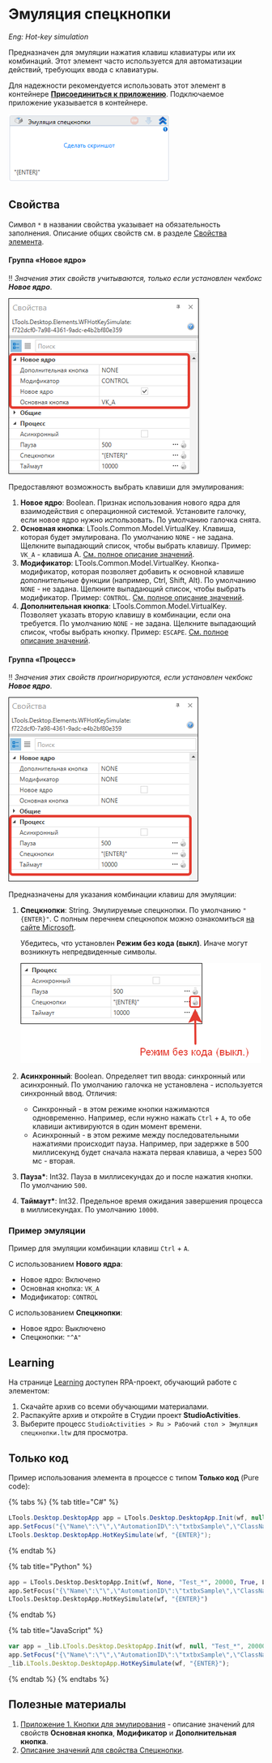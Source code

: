 # Эмуляция спецкнопки

*Eng: Hot-key simulation*

Предназначен для эмуляции нажатия клавиш клавиатуры или их комбинаций. Этот элемент часто используется для автоматизации действий, требующих ввода с клавиатуры.

Для надежности рекомендуется использовать этот элемент в контейнере [**Присоединиться к приложению**](https://docs.primo-rpa.ru/primo-rpa/g_elements/el_basic/els_desktop/el_desktop_attach). Подключаемое приложение указывается в контейнере.

![](../../../resources/activities/basic/desktop/image-149.png)


## Свойства
Символ `*` в названии свойства указывает на обязательность заполнения. Описание общих свойств см. в разделе [Свойства элемента](https://docs.primo-rpa.ru/primo-rpa/primo-studio/process/elements#svoistva-elementa).

#### Группа «Новое ядро»

:bangbang: *Значения этих свойств учитываются, только если установлен чекбокс **Новое ядро***.

![](../../../resources/activities/basic/desktop/hot-key-emul-new-core-parameters.png)

Предоставляют возможность выбрать клавиши для эмулирования:

1. **Новое ядро**: Boolean. Признак использования нового ядра для взаимодействия с операционной системой. Установите галочку, если новое ядро нужно использовать. По умолчанию галочка снята.
1. **Основная кнопка**: LTools.Common.Model.VirtualKey. Клавиша, которая будет эмулирована. По умолчанию `NONE` - не задана. Щелкните выпадающий список, чтобы выбрать клавишу. Пример: `VK_A` - клавиша А. [См. полное описание значений](https://docs.primo-rpa.ru/primo-rpa/g_elements/el_basic/els_desktop/emulspbutton-application).
1. **Модификатор**: LTools.Common.Model.VirtualKey. Кнопка-модификатор, которая позволяет добавить к основной клавише дополнительные функции (например, Ctrl, Shift, Alt). По умолчанию `NONE` - не задана. Щелкните выпадающий список, чтобы выбрать модификатор. Пример: `CONTROL`. [См. полное описание значений](https://docs.primo-rpa.ru/primo-rpa/g_elements/el_basic/els_desktop/emulspbutton-application).
1. **Дополнительная кнопка**: LTools.Common.Model.VirtualKey. Позволяет указать вторую клавишу в комбинации, если она требуется. По умолчанию `NONE` - не задана. Щелкните выпадающий список, чтобы выбрать кнопку. Пример: `ESCAPE`. [См. полное описание значений](https://docs.primo-rpa.ru/primo-rpa/g_elements/el_basic/els_desktop/emulspbutton-application).

#### Группа «Процесс»

:bangbang: *Значения этих свойств проигнорируются, если установлен чекбокс **Новое ядро***. 

![](../../../resources/activities/basic/desktop/hot-key-emul-proccess-parameters-2.png)

Предназначены для указания комбинации клавиш для эмуляции: 

1. **Спецкнопки**: String. Эмулируемые спецкнопки. По умолчанию `"{ENTER}"`. С полным перечнем спецкнопок можно ознакомиться [на сайте Microsoft](https://docs.microsoft.com/en-us/dotnet/api/system.windows.forms.sendkeys.send).

    Убедитесь, что установлен **Режим без кода (выкл)**. Иначе могут возникнуть непредвиденные символы.

    ![](../../../resources/activities/basic/desktop/hot-key-emul-no-code.png)

1. **Асинхронный**: Boolean. Определяет тип ввода: синхронный или асинхронный. По умолчанию галочка не установлена - используется синхронный ввод. Отличия:
   * Синхронный - в этом режиме кнопки нажимаются одновременно. Например, если нужно нажать `Ctrl` + `A`, то обе клавиши активируются в один момент времени.
   * Асинхронный - в этом режиме между последовательными нажатиями происходит пауза. Например, при задержке в 500 миллисекунд будет сначала нажата первая клавиша, а через 500 мс - вторая.
1. **Пауза\***: Int32. Пауза в миллисекундах до и после нажатия кнопки. По умолчанию `500`.
1. **Таймаут\***: Int32. Предельное время ожидания завершения процесса в миллисекундах. По умолчанию `10000`.

### Пример эмуляции

Пример для эмуляции комбинации клавиш `Ctrl` + `A`.

С использованием **Нового ядра**:

* Новое ядро: Включено
* Основная кнопка: `VK_A`
* Модификатор: `CONTROL`

С использованием **Спецкнопки**:

* Новое ядро: Выключено
* Спецкнопки: `"^A"`

## Learning

На странице [Learning](https://github.com/PrimoRPA/Learning) доступен RPA-проект, обучающий работе с элементом:

1. Скачайте архив со всеми обучающими материалами.
2. Распакуйте архив и откройте в Студии проект **StudioActivities**.
3. Выберите процесс `StudioActivities > Ru > Рабочий стол > Эмуляция спецкнопки.ltw` для просмотра.


## Только код

Пример использования элемента в процессе с типом **Только код** (Pure code):

{% tabs %}
{% tab title="C#" %}
```csharp
LTools.Desktop.DesktopApp app = LTools.Desktop.DesktopApp.Init(wf, null, "Test_*", 20000, true, LTools.Desktop.Model.DesktopTypes.UIAUTOMATION);
app.SetFocus("{\"Name\":\"\",\"AutomationID\":\"txtbxSample\",\"ClassName\":\"TextBox\",\"AUIProperties\":[],\"TextSearchMode\":0,\"IsRoot\":false,\"IsQuickSearch\":false}");
LTools.Desktop.DesktopApp.HotKeySimulate(wf, "{ENTER}");
```
{% endtab %}

{% tab title="Python" %}
```python
app = LTools.Desktop.DesktopApp.Init(wf, None, "Test_*", 20000, True, LTools.Desktop.Model.DesktopTypes.UIAUTOMATION)
app.SetFocus("{\"Name\":\"\",\"AutomationID\":\"txtbxSample\",\"ClassName\":\"TextBox\",\"AUIProperties\":[],\"TextSearchMode\":0,\"IsRoot\":false,\"IsQuickSearch\":false}")
LTools.Desktop.DesktopApp.HotKeySimulate(wf, "{ENTER}")
```
{% endtab %}

{% tab title="JavaScript" %}
```javascript
var app = _lib.LTools.Desktop.DesktopApp.Init(wf, null, "Test_*", 20000, true, _lib.LTools.Desktop.Model.DesktopTypes.UIAUTOMATION);
app.SetFocus("{\"Name\":\"\",\"AutomationID\":\"txtbxSample\",\"ClassName\":\"TextBox\",\"AUIProperties\":[],\"TextSearchMode\":0,\"IsRoot\":false,\"IsQuickSearch\":false}");
_lib.LTools.Desktop.DesktopApp.HotKeySimulate(wf, "{ENTER}");
```
{% endtab %}
{% endtabs %}

## Полезные материалы

1. [Приложение 1. Кнопки для эмулирования](https://docs.primo-rpa.ru/primo-rpa/g_elements/el_basic/els_desktop/emulspbutton-application) - описание значений для свойств **Основная кнопка**, **Модификатор** и **Дополнительная кнопка**.
2. [Описание значений для свойства Спецкнопки](https://docs.microsoft.com/en-us/dotnet/api/system.windows.forms.sendkeys.send).
